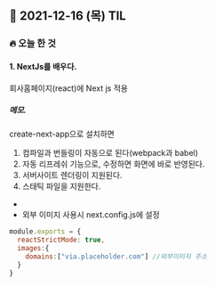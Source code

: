 ## 📆 2021-12-16 (목) TIL

### 🔥 오늘 한 것<br>
 
 
#### 1. NextJs를 배우다.

회사홈페이지(react)에 Next js 적용

##### 메모.  
create-next-app으로 설치하면  
1. 컴파일과 번들링이 자동으로 된다(webpack과 babel)
2. 자동 리프레쉬 기능으로, 수정하면 화면에 바로 반영된다.
3. 서버사이트 렌더링이 지원된다.
4. 스태틱 파일을 지원한다.

- 
- 외부 이미지 사용시 next.config.js에 설정

```javascript
module.exports = {
  reactStrictMode: true,
  images:{
    domains:["via.placeholder.com"] //외부이미지 주소
  }
}

```
